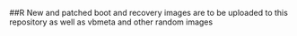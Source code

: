 ##R
New and patched boot and recovery images are to be uploaded to this repository as well as vbmeta and other random images
